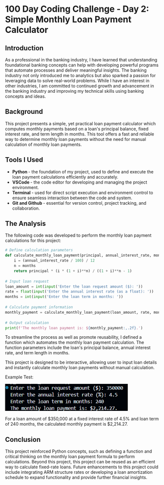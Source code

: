 # 100 Day Coding Challenge - Day 2: Simple Monthly Loan Payment Calculator

## Introduction

As a professional in the banking industry, I have learned that understanding foundational banking concepts can help with developing powerful programs that automate processes and deliver meaningful insights. The banking industry not only introduced me to analytics but also sparked a passion for leveraging data to solve real-world problems. While I have an interest in other industries, I am committed to continued growth and advancement in the banking industry and improving my technical skills using banking concepts and ideas. 

## Background

This project presents a simple, yet practical loan payment calculator which computes monthly payments based on a loan's principal balance, fixed interest rate, and term length in months. This tool offers a fast and reliable way to determine monthly loan payments without the need for manual calculation of monthly loan payments.

## Tools I Used

* <b> Python </b> - the foundation of my project, used to define and execute the loan payment calculations efficiently and accurately.
* <b> VSCode </b> - the code editor for developing and managing the project environment.
* <b> Terminal </b> - used for direct script execution and environment control to ensure seamless interaction between the code and system.
* <b> Git and Github </b> - essential for version control, project tracking, and collaboration.

## The Analysis

The following code was developed to perform the monthly loan payment calculations for this project:

```Python
# Define calculation parameters
def calculate_monthly_loan_payment(principal, annual_interest_rate, months):
    i = (annual_interest_rate / 100) / 12
    n = months
    return principal * (i * (1 + i)**n) / ((1 + i)**n - 1)

# Input loan request
loan_amount = int(input('Enter the loan request amount ($): '))
rate = float(input('Enter the annual interest rate (as a float): '))
months = int(input('Enter the loan term in months: '))

# Calculate payment information
monthly_payment = calculate_monthly_loan_payment(loan_amount, rate, months)

# Output calculation
print(f'The monthly loan payment is: ${monthly_payment:,.2f}.')
```
To streamline the process as well as promote reusability, I defined a function which automates the monthly loan payment calculation. The function parameters include the loan's principal balance, annual interest rate, and term length in months.

This project is designed to be interactive, allowing user to input loan details and instantly calculate monthly loan payments without manual calculation.

Example Test:

![Loan Calculation Output](output_file/simple_loancalc_output.png)

For a loan amount of $350,000 at a fixed interest rate of 4.5% and loan term of 240 months, the calculated monthly payment is $2,214.27.

## Conclusion
This project reinforced Python concepts, such as defining a function and critical thinking on the monthly loan payment formula to perform calculations. Beyond this project, this project can be reused as an efficient way to calculate fixed-rate loans. Future enhancements to this project could include integrating ARM structure rates or developing a loan amortization schedule to expand functionality and provide further financial insights.